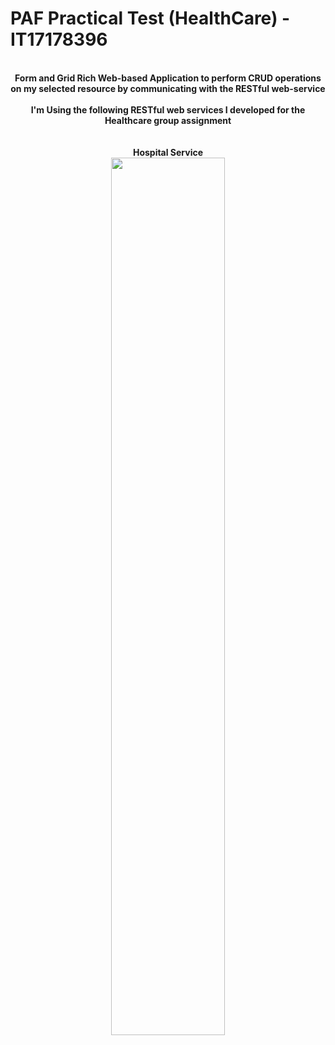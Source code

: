 # PAF Practical Test (HealthCare) - IT17178396
<p align="center">
  <b><br>Form and Grid Rich Web-based Application to perform CRUD operations on my selected resource by communicating with the RESTful web-service<br><br></b>
  <b>I'm Using the following RESTful web services I developed for the Healthcare group assignment</b><br><br>
  <b><br>Hospital Service</b>
   <br>
 <img width="60%" src="https://www.clipart.email/download/6190899.html">
   </p>
</p>
